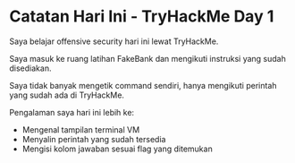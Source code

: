 # Catatan Hari Ini - TryHackMe Day 1

Saya belajar offensive security hari ini lewat TryHackMe.

Saya masuk ke ruang latihan FakeBank dan mengikuti instruksi yang sudah disediakan.

Saya tidak banyak mengetik command sendiri, hanya mengikuti perintah yang sudah ada di TryHackMe.

Pengalaman saya hari ini lebih ke:
- Mengenal tampilan terminal VM
- Menyalin perintah yang sudah tersedia
- Mengisi kolom jawaban sesuai flag yang ditemukan

